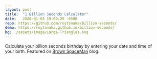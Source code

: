 ```yaml
---
layout: post
title:  "1 Billion Seconds Calculator"
date:   2020-01-03 19:09:29 -0500
repo: https://github.com/roytanaka/billion-seconds/
demo: https://roytanaka.github.io/billion-seconds/
bg: ./assets/image/Large-Triangles.svg
---
```

Calculate your billion seconds birthday by entering your date and time of your birth. Featured on <a href="https://brownspaceman.com" target="_blank">Brown SpaceMan</a> blog. 
